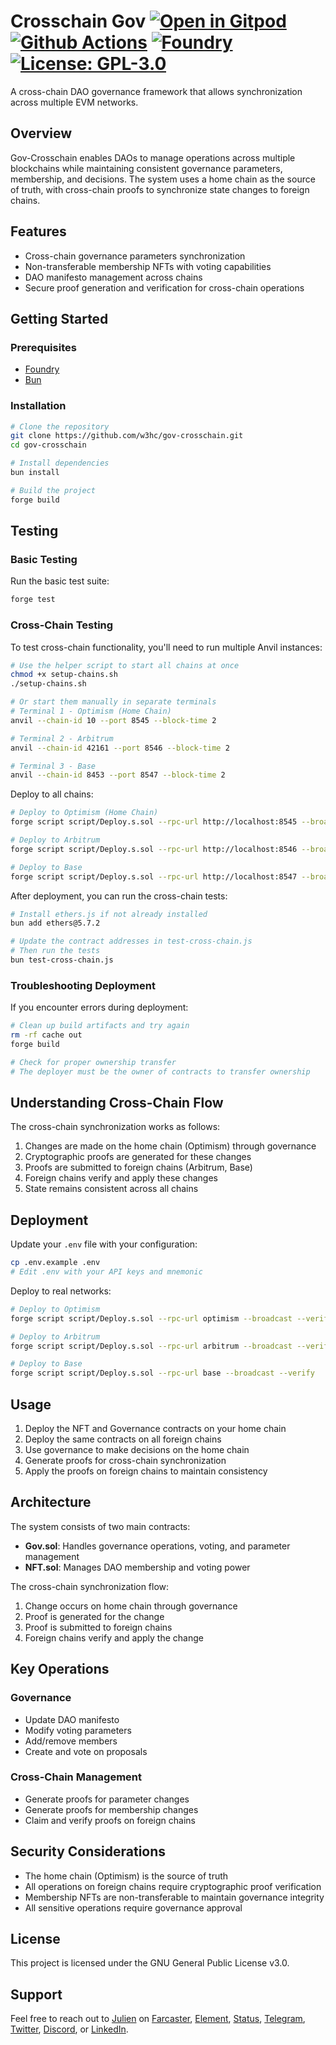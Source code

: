 # Crosschain Gov [![Open in Gitpod][gitpod-badge]][gitpod] [![Github Actions][gha-badge]][gha] [![Foundry][foundry-badge]][foundry] [![License: GPL-3.0][license-badge]][license]

A cross-chain DAO governance framework that allows synchronization across multiple EVM networks.

## Overview

Gov-Crosschain enables DAOs to manage operations across multiple blockchains while maintaining consistent governance
parameters, membership, and decisions. The system uses a home chain as the source of truth, with cross-chain proofs to
synchronize state changes to foreign chains.

## Features

- Cross-chain governance parameters synchronization
- Non-transferable membership NFTs with voting capabilities
- DAO manifesto management across chains
- Secure proof generation and verification for cross-chain operations

## Getting Started

### Prerequisites

- [Foundry](https://book.getfoundry.sh/getting-started/installation)
- [Bun](https://bun.sh/)

### Installation

```bash
# Clone the repository
git clone https://github.com/w3hc/gov-crosschain.git
cd gov-crosschain

# Install dependencies
bun install

# Build the project
forge build
```

## Testing

### Basic Testing

Run the basic test suite:

```bash
forge test
```

### Cross-Chain Testing

To test cross-chain functionality, you'll need to run multiple Anvil instances:

```bash
# Use the helper script to start all chains at once
chmod +x setup-chains.sh
./setup-chains.sh

# Or start them manually in separate terminals
# Terminal 1 - Optimism (Home Chain)
anvil --chain-id 10 --port 8545 --block-time 2

# Terminal 2 - Arbitrum
anvil --chain-id 42161 --port 8546 --block-time 2

# Terminal 3 - Base
anvil --chain-id 8453 --port 8547 --block-time 2
```

Deploy to all chains:

```bash
# Deploy to Optimism (Home Chain)
forge script script/Deploy.s.sol --rpc-url http://localhost:8545 --broadcast

# Deploy to Arbitrum
forge script script/Deploy.s.sol --rpc-url http://localhost:8546 --broadcast

# Deploy to Base
forge script script/Deploy.s.sol --rpc-url http://localhost:8547 --broadcast
```

After deployment, you can run the cross-chain tests:

```bash
# Install ethers.js if not already installed
bun add ethers@5.7.2

# Update the contract addresses in test-cross-chain.js
# Then run the tests
bun test-cross-chain.js
```

### Troubleshooting Deployment

If you encounter errors during deployment:

```bash
# Clean up build artifacts and try again
rm -rf cache out
forge build

# Check for proper ownership transfer
# The deployer must be the owner of contracts to transfer ownership
```

## Understanding Cross-Chain Flow

The cross-chain synchronization works as follows:

1. Changes are made on the home chain (Optimism) through governance
2. Cryptographic proofs are generated for these changes
3. Proofs are submitted to foreign chains (Arbitrum, Base)
4. Foreign chains verify and apply these changes
5. State remains consistent across all chains

## Deployment

Update your `.env` file with your configuration:

```bash
cp .env.example .env
# Edit .env with your API keys and mnemonic
```

Deploy to real networks:

```bash
# Deploy to Optimism
forge script script/Deploy.s.sol --rpc-url optimism --broadcast --verify

# Deploy to Arbitrum
forge script script/Deploy.s.sol --rpc-url arbitrum --broadcast --verify

# Deploy to Base
forge script script/Deploy.s.sol --rpc-url base --broadcast --verify
```

## Usage

1. Deploy the NFT and Governance contracts on your home chain
2. Deploy the same contracts on all foreign chains
3. Use governance to make decisions on the home chain
4. Generate proofs for cross-chain synchronization
5. Apply the proofs on foreign chains to maintain consistency

## Architecture

The system consists of two main contracts:

- **Gov.sol**: Handles governance operations, voting, and parameter management
- **NFT.sol**: Manages DAO membership and voting power

The cross-chain synchronization flow:

1. Change occurs on home chain through governance
2. Proof is generated for the change
3. Proof is submitted to foreign chains
4. Foreign chains verify and apply the change

## Key Operations

### Governance

- Update DAO manifesto
- Modify voting parameters
- Add/remove members
- Create and vote on proposals

### Cross-Chain Management

- Generate proofs for parameter changes
- Generate proofs for membership changes
- Claim and verify proofs on foreign chains

## Security Considerations

- The home chain (Optimism) is the source of truth
- All operations on foreign chains require cryptographic proof verification
- Membership NFTs are non-transferable to maintain governance integrity
- All sensitive operations require governance approval

## License

This project is licensed under the GNU General Public License v3.0.

## Support

Feel free to reach out to [Julien](https://github.com/julienbrg) on [Farcaster](https://warpcast.com/julien-),
[Element](https://matrix.to/#/@julienbrg:matrix.org),
[Status](https://status.app/u/iwSACggKBkp1bGllbgM=#zQ3shmh1sbvE6qrGotuyNQB22XU5jTrZ2HFC8bA56d5kTS2fy),
[Telegram](https://t.me/julienbrg), [Twitter](https://twitter.com/julienbrg),
[Discord](https://discordapp.com/users/julienbrg), or [LinkedIn](https://www.linkedin.com/in/julienberanger/).

[gitpod-badge]: https://img.shields.io/badge/Gitpod-Open%20in%20Gitpod-FFB45B?logo=gitpod
[gitpod]: https://gitpod.io/#https://github.com/w3hc/gov-crosschain
[gha-badge]: https://github.com/w3hc/gov-crosschain/actions/workflows/ci.yml/badge.svg
[gha]: https://github.com/w3hc/gov-crosschain/actions
[foundry-badge]: https://img.shields.io/badge/Built%20with-Foundry-FFDB1C.svg
[foundry]: https://getfoundry.sh/
[license-badge]: https://img.shields.io/badge/License-GPL%203.0-blue.svg
[license]: https://opensource.org/licenses/GPL-3.0
